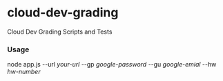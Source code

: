 # cloud-dev-grading
Cloud Dev Grading Scripts and Tests

### Usage
node app.js --url *your-url* --gp *google-password* --gu *google-emial* --hw *hw-number*
